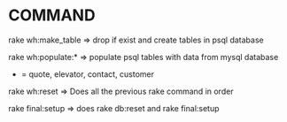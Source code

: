 # COMMAND

rake wh:make_table  => drop if exist and create tables in psql database

rake wh:populate:* => populate psql tables with data from mysql database 

* = quote, elevator, contact, customer

rake wh:reset => Does all the previous rake command in order

rake final:setup  => does rake db:reset and rake final:setup
